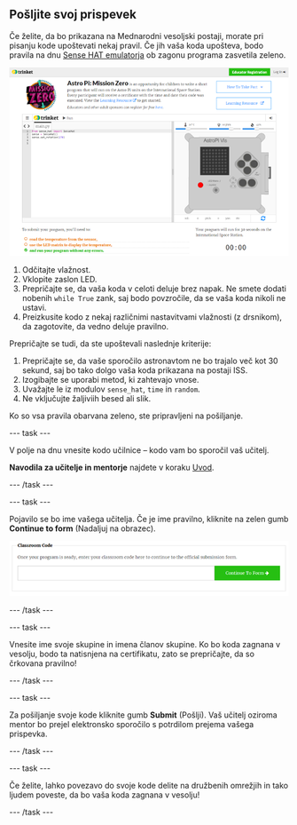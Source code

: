 ## Pošljite svoj prispevek

Če želite, da bo prikazana na Mednarodni vesoljski postaji, morate pri pisanju kode upoštevati nekaj pravil. Če jih vaša koda upošteva, bodo pravila na dnu [Sense HAT emulatorja](https://trinket.io/mission-zero) ob zagonu programa zasvetila zeleno.

![Posnetek zaslona strani Mission Zero Trinket, ki prikazuje gumb za oddajo in preverjanja meril na levi. Zgornji merili (v"branje vlažnost" in "uporaba LED") sta v oranžni, spodnje merilo ("program deluje brez napak") je zeleno ](images/validation.png)

1. Odčitajte vlažnost.
1. Vklopite zaslon LED.
1. Prepričajte se, da vaša koda v celoti deluje brez napak. Ne smete dodati nobenih `while True` zank, saj bodo povzročile, da se vaša koda nikoli ne ustavi.
1. Preizkusite kodo z nekaj različnimi nastavitvami vlažnosti (z drsnikom), da zagotovite, da vedno deluje pravilno.

Prepričajte se tudi, da ste upoštevali naslednje kriterije:

1. Prepričajte se, da vaše sporočilo astronavtom ne bo trajalo več kot 30 sekund, saj bo tako dolgo vaša koda prikazana na postaji ISS.
1. Izogibajte se uporabi metod, ki zahtevajo vnose.
1. Uvažajte le iz modulov `sense_hat`, `time` in `random`.
1. Ne vključujte žaljiviih besed ali slik.

Ko so vsa pravila obarvana zeleno, ste pripravljeni na pošiljanje.

--- task ---

V polje na dnu vnesite kodo učilnice – kodo vam bo sporočil vaš učitelj.

**Navodila za učitelje in mentorje** najdete v koraku [Uvod](https://projects.raspberrypi.org/en/projects/astro-pi-mission-zero/1).

--- /task ---

--- task ---

Pojavilo se bo ime vašega učitelja. Če je ime pravilno, kliknite na zelen gumb **Continue to form** (Nadaljuj na obrazec).

![Nadaljuj na obrazec](images/continue-to-form.png)

--- /task ---

--- task ---

Vnesite ime svoje skupine in imena članov skupine. Ko bo koda zagnana v vesolju, bodo ta natisnjena na certifikatu, zato se prepričajte, da so črkovana pravilno!

--- /task ---

--- task ---

Za pošiljanje svoje kode kliknite gumb **Submit** (Pošlji). Vaš učitelj oziroma mentor bo prejel elektronsko sporočilo s potrdilom prejema vašega prispevka.

--- /task ---

--- task ---

Če želite, lahko povezavo do svoje kode delite na družbenih omrežjih in tako ljudem poveste, da bo vaša koda zagnana v vesolju!

--- /task ---
